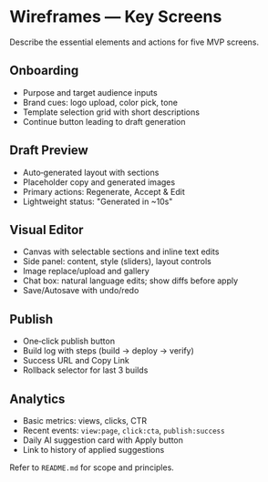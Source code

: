# Wireframes — Key Screens

Describe the essential elements and actions for five MVP screens.

## Onboarding
- Purpose and target audience inputs
- Brand cues: logo upload, color pick, tone
- Template selection grid with short descriptions
- Continue button leading to draft generation

## Draft Preview
- Auto‑generated layout with sections
- Placeholder copy and generated images
- Primary actions: Regenerate, Accept & Edit
- Lightweight status: "Generated in ~10s"

## Visual Editor
- Canvas with selectable sections and inline text edits
- Side panel: content, style (sliders), layout controls
- Image replace/upload and gallery
- Chat box: natural language edits; show diffs before apply
- Save/Autosave with undo/redo

## Publish
- One‑click publish button
- Build log with steps (build → deploy → verify)
- Success URL and Copy Link
- Rollback selector for last 3 builds

## Analytics
- Basic metrics: views, clicks, CTR
- Recent events: `view:page`, `click:cta`, `publish:success`
- Daily AI suggestion card with Apply button
- Link to history of applied suggestions

Refer to `README.md` for scope and principles.